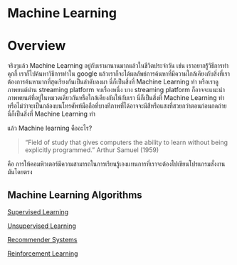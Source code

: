 # Machine Learning

# Overview

จริงๆแล้ว Machine Learning อยู่กับเรามานานมากแล้วในชีวิตประจำวัน เช่น เราอยากรู้้วิธีการทำคุกกี้ เราก็ไปค้นหาวิธีการทำใน google แล้วเราก็จะได้ผลลัพธ์การค้นหาที่มีความใกล้เคียงกับสิ่งที่เราต้องการค้นหามากที่สุดเรียงกันเป็นลำดับลงมา นี่ก็เป็นสิ่งที่ Machine Learning ทำ หรือเราดูภาพยนต์ผ่าน streaming platform จบเรื่องหนึ่ง บาง streaming platform ก็อาจจะแนะนำภาพพยนต์ที่อยู่ในหมวดเดียวกันหรือใกล้เคียงกันให้กับเรา นี่ก็เป็นสิ่งที่ Machine Learning ทำ หรือไม่ว่าจะเป็นกล้องบนโทรศัพท์มือถือที่บางทีภาพที่ได้อาจจะมีสีหรือแสงที่สวยกว่าตอนก่อนกดถ่าย นี่ก็เป็นสิ่งที่ Machine Learning ทำ

แล้ว Machine learning คืออะไร?

> “Field of study that gives computers the ability to learn without being explicitly programmed.” 
Arthur Samuel (1959)
> 

คือ การให้คอมพิวเตอร์มีความสามารถในการเรียนรู้เองเเทนการที่เราจะต้องไปเขียนโปรแกรมสั่งงานมันโดยตรง

## Machine Learning Algorithms

[Supervised Learning](Machine%20Learning%20ca494463ec1b4415911df4ad29ad0f28/Supervised%20Learning%20191aaa8db70c4c0db560964ee4d0f6c9.md)

[Unsupervised Learning](Machine%20Learning%20ca494463ec1b4415911df4ad29ad0f28/Unsupervised%20Learning%20075c2798bf4c4ea6b46978e887238ecf.md)

[Recommender Systems](Machine%20Learning%20ca494463ec1b4415911df4ad29ad0f28/Recommender%20Systems%2015e2cefaefb64d4c836d88661aade345.md)

[Reinforcement Learning](Machine%20Learning%20ca494463ec1b4415911df4ad29ad0f28/Reinforcement%20Learning%20b4be036bd0a248d8b78127e9fd838eba.md)